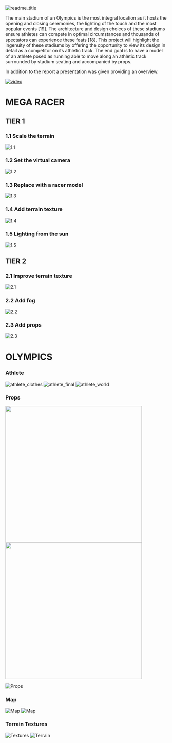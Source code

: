 ![readme_title](./readme_title.PNG)

The main stadium of an Olympics is the most integral location as it hosts the opening and closing ceremonies, the lighting of the touch and the most popular events [19]. The architecture and design choices of these stadiums ensure athletes can compete in optimal circumstances and thousands of spectators can experience these feats [18]. This project will highlight the ingenuity of these stadiums by offering the opportunity to view its design in detail as a competitor on its athletic track. The end goal is to have a model of an athlete posed as running able to move along an athletic track surrounded by stadium seating and accompanied by props.

In addition to the report a presentation was given providing an overview.

[![video](readme_video.png)](https://youtu.be/X3s_5GrY3Jw)




# MEGA RACER

## TIER 1

### 1.1 Scale the terrain
![1.1](./report/images/mega_racer/1.1.PNG)

### 1.2 Set the virtual camera
![1.2](/report/images/mega_racer/1.2_b.PNG)

### 1.3 Replace with a racer model
![1.3](/report/images/mega_racer/1.3_b.PNG)

### 1.4 Add terrain texture
![1.4](/report/images/mega_racer/1.4.PNG)

### 1.5 Lighting from the sun
![1.5](/report/images/mega_racer/1.5_e_1.PNG)

## TIER 2

### 2.1 Improve terrain texture
![2.1](/report/images/mega_racer/2.1_c_final.PNG)

### 2.2 Add fog
![2.2](/report/images/mega_racer/2.2_d_1.PNG)

### 2.3 Add props
![2.3](/report/images/mega_racer/2.3.PNG)


# OLYMPICS

### Athlete
![athlete_clothes](/report/images/olympics/athlete_clothes_colour.PNG)
![athlete_final](/report/images/olympics/athlete_blend_clothes.PNG)
![athlete_world](/report/images/olympics/athlete_world.PNG)

### Props
<p float="left">
  <img src="./report/images/olympics/rings_blend.JPG" width="425" />
  <img src="./report/images/olympics/cone_blend.JPG" width="425" /> 
</p>

![Props](/report/images/olympics/props_world.PNG)

### Map
![Map](/report/images/olympics/track_final.PNG)
![Map](/report/images/olympics/map_world.PNG)

### Terrain Textures
![Textures](/report/images/olympics/terrain_textures.PNG)
![Terrain](/report/images/olympics/terrain_world.PNG)


